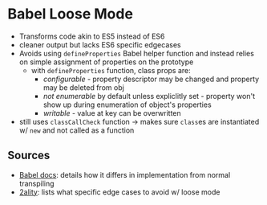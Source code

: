# Babel Loose Mode

- Transforms code akin to ES5 instead of ES6
- cleaner output but lacks ES6 specific edgecases
- Avoids using `defineProperties` Babel helper function and instead relies on simple assignment of properties on the prototype
	- with `defineProperties` function, class props are:
		- *configurable* - property descriptor may be changed and property may be deleted from obj
		- *not enumerable* by default unless expliclitly set - property won't show up during enumeration of object's properties
		- *writable* - value at key can be overwritten 
- still uses `classCallCheck` function -> makes sure `class`es are instantiated w/ `new` and not called as a function

## Sources

- [Babel docs](https://developit.github.io/babel-legacy-docs//docs/advanced/loose/): details how it differs in implementation from normal transpiling
- [2ality](http://2ality.com/2015/12/babel6-loose-mode.html): lists what specific edge cases to avoid w/ loose mode